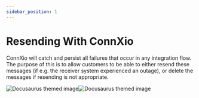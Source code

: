 ```yaml
---
sidebar_position: 1
---
```


# Resending With ConnXio

ConnXio will catch and persist all failures that occur in any integration flow. The purpose of this is to allow customers to be able to either resend these messages (if e.g. the receiver system experienced an outage), or delete the messages if resending is not appropriate.

<!-- <picture>
<source media="(prefers-color-scheme: dark)" srcset="https://i.imgur.com/rrqpnFu.png" />
<source media="(prefers-color-scheme: light)" srcset="https://i.imgur.com/882tWLe.png" />
<img alt="Shows an illustrated sun in light color mode and a moon with stars in dark color mode." src="https://user-images.githubusercontent.com/25423296/163456779-a8556205-d0a5-45e2-ac17-42d089e3c3f8.png" />
</picture> -->

![Docusaurus themed image](https://docusaurus.io/img/docusaurus_keytar.svg#light-only)![Docusaurus themed image](https://docusaurus.io/img/docusaurus_speed.svg#dark-only)
